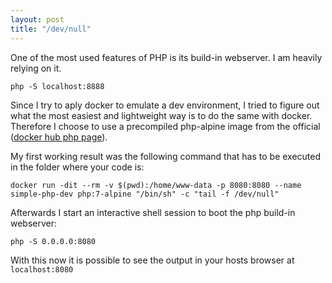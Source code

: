 ```yaml
---
layout: post
title: "/dev/null"
---
```


One of the most used features of PHP is its build-in webserver. I am heavily relying on it.
```
php -S localhost:8888
```

Since I try to aply docker to emulate a dev environment, I tried to figure out what the most easiest and lightweight way is to do the same with docker. Therefore I choose to use a precompiled php-alpine image from the official ([docker hub php page](https://hub.docker.com/_/php)).

My first working result was the following command that has to be executed in the folder where your code is:
```
docker run -dit --rm -v $(pwd):/home/www-data -p 8080:8080 --name simple-php-dev php:7-alpine "/bin/sh" -c "tail -f /dev/null"
```
Afterwards I start an interactive shell session to boot the php build-in webserver:
```
php -S 0.0.0.0:8080
```
With this now it is possible to see the output in your hosts browser at ``` localhost:8080 ```
